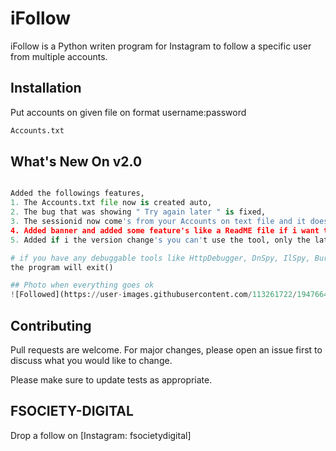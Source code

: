 # iFollow

iFollow is a Python writen program for Instagram to follow a specific user from multiple accounts.

## Installation

Put accounts on given file on format username:password

```bash
Accounts.txt
```

## What's New On v2.0

```python

Added the followings features,
1. The Accounts.txt file now is created auto,
2. The bug that was showing " Try again later " is fixed,
3. The sessionid now come's from your Accounts on text file and it does scrape the target info from your account,
4. Added banner and added some feature's like a ReadME file if i want to send a message to all tool users.
5. Added if i the version change's you can't use the tool, only the latest version.

# if you have any debuggable tools like HttpDebugger, DnSpy, IlSpy, BurpSuite etc..
the program will exit()

## Photo when everything goes ok
![Followed](https://user-images.githubusercontent.com/113261722/194766467-66d61914-3eb0-4588-b57f-682f4e053879.png)
```

## Contributing
Pull requests are welcome. For major changes, please open an issue first to discuss what you would like to change.

Please make sure to update tests as appropriate.

## FSOCIETY-DIGITAL
Drop a follow on [Instagram: fsocietydigital]

